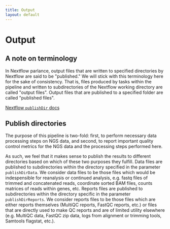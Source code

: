 ```yaml
---
title: Output
layout: default
---
```


# Output

## A note on terminology

In Nextflow parlance, output files that are written to specified directories by Nextflow are said to be "published."
We will stick with this terminology here for the sake of consistency.
That is, files produced by tasks within the pipeline and written to subdirectories of the Nextflow working directory are called "output files".
Output files that are published to a specified folder are called "published files".

[Nextflow `publishDir` docs](https://www.nextflow.io/docs/latest/process.html#publishdir)

## Publish directories

The purpose of this pipeline is two-fold:
first, to perform necessary data processing steps on NGS data, and
second, to report important quality control metrics for the NGS data and the processing steps performed here.

As such, we feel that it makes sense to publish the results to different directories based on which of these two purposes they fulfill.
Data files are published to subdirectories within the directory specified in the parameter `publishDirData`.
We consider data files to be those files which would be indespensible for reanalysis or continued analysis, e.g. fastq files of trimmed and concatenated reads, coordinate sorted BAM files, counts matrices of reads within genes, etc.
Reports files are published to subdirectories within the directory specific in the parameter `publishDirReports`.
We consider reports files to be those files which are either reports themselves (MultiQC reports, FastQC reports, etc.) or files that are directly used to make QC reports and are of limited utility elsewhere (e.g. MultiQC data, FastQC zip data, logs from alignment or trimming tools, Samtools flagstat, etc.).
